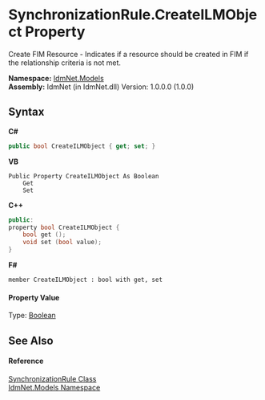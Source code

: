 # SynchronizationRule.CreateILMObject Property 
 

Create FIM Resource - Indicates if a resource should be created in FIM if the relationship criteria is not met.

**Namespace:**&nbsp;<a href="N_IdmNet_Models">IdmNet.Models</a><br />**Assembly:**&nbsp;IdmNet (in IdmNet.dll) Version: 1.0.0.0 (1.0.0)

## Syntax

**C#**<br />
``` C#
public bool CreateILMObject { get; set; }
```

**VB**<br />
``` VB
Public Property CreateILMObject As Boolean
	Get
	Set
```

**C++**<br />
``` C++
public:
property bool CreateILMObject {
	bool get ();
	void set (bool value);
}
```

**F#**<br />
``` F#
member CreateILMObject : bool with get, set

```


#### Property Value
Type: <a href="http://msdn2.microsoft.com/en-us/library/a28wyd50" target="_blank">Boolean</a>

## See Also


#### Reference
<a href="T_IdmNet_Models_SynchronizationRule">SynchronizationRule Class</a><br /><a href="N_IdmNet_Models">IdmNet.Models Namespace</a><br />